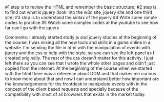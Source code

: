 #1 step is to review the HTML and remember the basic structure;
#2 step is to find out what is jquery (look into the w3c site, jquery site and one third site)
#3 step is to understand the sintax of the jquery
#4 Write some simple codes to practice 
#5 Watch some complex codes at the youtube to see how far can I go with the jquery

Comments:
I already started study js and jquery studies at the beginning of the course. I was mixing all the new tools and skills in a game online in a website. I'm sending the file in html with the manipulation of events with jquery and the css to help with the style, so you can see the left panel as I created originally. The rest of the css doesn't matter for this activity. I just left there so you can see that I wrote the whole other pages and didn't just copied from the internet.
At the beginning of the course when we started with the html there was a reference about DOM and that makes me curious to know more about that and now I can understand better how important are the knowledgements for the frontdesk to manipulate events with in the concept of the client based requests and specially because of the compatibility with most of all browsers that exists in the market today.
